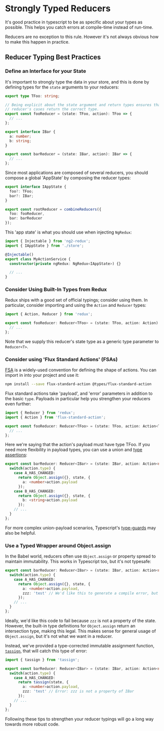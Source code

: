 # Strongly Typed Reducers

It's good practice in typescript to be as specific about your types as possible.
This helps you catch errors at compile-time instead of run-time.

Reducers are no exception to this rule. However it's not always obvious how to
make this happen in practice.

## Reducer Typing Best Practices

### Define an Interface for your State

It's important to strongly type the data in your store, and this is done by
defining types for the `state` arguments to your reducers:

```typescript
export type TFoo: string;

// Being explicit about the state argument and return types ensures that all your
// reducer's cases return the correct type. 
export const fooReducer = (state: TFoo, action): TFoo => {
  // ...
};

export interface IBar {
  a: number;
  b: string;
}

export const barReducer = (state: IBar, action): IBar => {
  // ...
};
```

Since most applications are composed of several reducers, you should compose 
a global 'AppState' by composing the reducer types:

```typescript
export interface IAppState {
  foo?: TFoo;
  bar?: IBar;
}

export const rootReducer = combineReducers({
  foo: fooReducer,
  bar: barReducer
});
```

This 'app state' is what you should use when injecting `NgRedux`:

```typescript
import { Injectable } from 'ng2-redux';
import { IAppState } from './store';

@Injectable()
export class MyActionService {
  constructor(private ngRedux: NgRedux<IAppState>) {}

  // ...
}
```

### Consider Using Built-In Types from Redux

Redux ships with a good set of official typings; consider using them. In
particular, consider importing and using the `Action` and `Reducer` types:

```typescript
import { Action, Reducer } from 'redux';

export const fooReducer: Reducer<TFoo> = (state: TFoo, action: Action): TFoo => {
  // ...
};
```

Note that we supply this reducer's state type as a generic type parameter to `Reducer<T>`.

### Consider using 'Flux Standard Actions' (FSAs)

[FSA](https://github.com/acdlite/flux-standard-action/blob/master/src/index.js)
is a widely-used convention for defining the shape of actions. You can import
in into your project and use it:

```sh
npm install --save flux-standard-action @types/flux-standard-action
```

Flux standard actions take 'payload', and 'error' parameters in addition to the
basic `type`.  Payloads in particular help you strengthen your reducers even
further:

```typescript
import { Reducer } from 'redux';
import { Action } from 'flux-standard-action';

export const fooReducer: Reducer<TFoo> = (state: TFoo, action: Action<TFoo>): TFoo => {
  // ...
};
```

Here we're saying that the action's payload must have type TFoo.
If you need more flexibility in payload types, you can use a union and
[type assertions](https://www.typescriptlang.org/docs/handbook/advanced-types.html):

```typescript
export const barReducer: Reducer<IBar> = (state: IBar, action: Action<number | string>): IBar => {
  switch(action.type) {
    case A_HAS_CHANGED:
      return Object.assign({}, state, {
        a: <number>action.payload
      });
    case B_HAS_CHANGED:
      return Object.assign({}, state, {
        b: <string>action.payload
      });
    // ...
  }
};
```

For more complex union-payload scenarios, Typescript's [type-guards](https://www.typescriptlang.org/docs/handbook/advanced-types.html) may also be helpful.

### Use a Typed Wrapper around Object.assign

In the Babel world, reducers often use `Object.assign` or property spread to
maintain immutability. This works in Typescript too, but it's not typesafe:

```typescript
export const barReducer: Reducer<IBar> = (state: IBar, action: Action<number | string>): IBar => {
  switch(action.type) {
    case A_HAS_CHANGED:
      return Object.assign({}, state, {
        a: <number>action.payload,
        zzz: 'test' // We'd like this to generate a compile error, but it doesn't
      });
    // ...
  }
};
```

Ideally, we'd like this code to fail because `zzz` is not a property of the state.
However, the built-in type definitions for `Object.assign` return an intersection
type, making this legal. This makes sense for general usage of `Object.assign`,
but it's not what we want in a reducer.

Instead, we've provided a type-corrected immutable assignment function, [`tassign`](https://npmjs.com/package/tassign),
that will catch this type of error:

```typescript
import { tassign } from 'tassign';

export const barReducer: Reducer<IBar> = (state: IBar, action: Action<number | string>): IBar => {
  switch(action.type) {
    case A_HAS_CHANGED:
      return tassign(state, {
        a: <number>action.payload,
        zzz: 'test' // Error: zzz is not a property of IBar
      });
    // ...
  }
};
```

Following these tips to strengthen your reducer typings will go a long way
towards more robust code.
